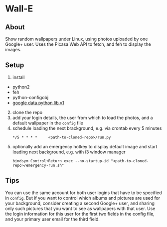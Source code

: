 # Wall-E
## About
Show random wallpapers under Linux, using photos uploaded by one Google+ user.
Uses the Picasa Web API to fetch, and feh to display the images.

## Setup
1. install
  * python2
  * feh
  * python-configobj
  * [google data python lib v1](https://developers.google.com/gdata/articles/python_client_lib?csw=1#linux)
2. clone the repo
3. add your login details, the user from which to load the photos, and a default wallpaper in the ``config`` file
4. schedule loading the next brackground, e.g. via crontab every 5 minutes
   ```
   */5 * * * *     <path-to-cloned-repo>/run.py
   ```
5. optionally add an emergency hotkey to display default image and start loading next background, e.g. with i3 window manager
   ```
   bindsym Control+Return exec --no-startup-id "<path-to-cloned-repo>/emergency-run.sh"
   ```

## Tips
You can use the same account for both user logins that have to be specified in ``config``.
But if you want to control which albums and pictures are used for your background,
consider creating a second Google+ user, and sharing only such pictures that you
want to see as wallpapers with that user. Use the login information for this user for
the first two fields in the config file, and your primary user email for the third field.
